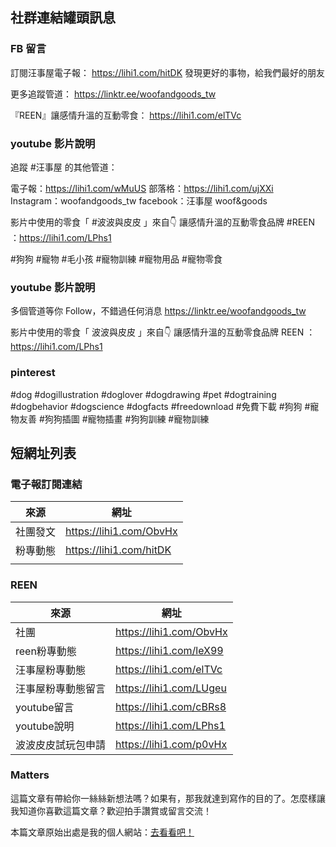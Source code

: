 ## 社群連結罐頭訊息

### FB 留言

訂閱汪事屋電子報：
https://lihi1.com/hitDK
發現更好的事物，給我們最好的朋友

更多追蹤管道：
https://linktr.ee/woofandgoods_tw

『REEN』讓感情升溫的互動零食：
https://lihi1.com/elTVc



### youtube 影片說明

追蹤 #汪事屋 的其他管道：

電子報：https://lihi1.com/wMuUS
部落格：https://lihi1.com/ujXXi
Instagram：woofandgoods_tw
facebook：汪事屋 woof&goods

影片中使用的零食「 #波波與皮皮 」來自👇
讓感情升溫的互動零食品牌 #REEN ：https://lihi1.com/LPhs1

#狗狗 #寵物 #毛小孩 #寵物訓練 #寵物用品 #寵物零食 

### youtube 影片說明
多個管道等你 Follow，不錯過任何消息
https://linktr.ee/woofandgoods_tw

影片中使用的零食「 波波與皮皮 」來自👇
讓感情升溫的互動零食品牌 REEN ：https://lihi1.com/LPhs1

### pinterest
#dog #dogillustration #doglover #dogdrawing #pet #dogtraining #dogbehavior #dogscience #dogfacts #freedownload #免費下載 #狗狗 #寵物友善 #狗狗插圖 #寵物插畫 #狗狗訓練 #寵物訓練 

## 短網址列表

### 電子報訂閱連結
| 來源     | 網址                    |
| -------- | ----------------------- |
| 社團發文 | https://lihi1.com/ObvHx |
| 粉專動態 | https://lihi1.com/hitDK |
|          |                         |


### REEN 
| 來源               | 網址                    |
| ------------------ | ----------------------- |
| 社團               | https://lihi1.com/ObvHx |
| reen粉專動態       | https://lihi1.com/leX99 |
| 汪事屋粉專動態     | https://lihi1.com/elTVc |
| 汪事屋粉專動態留言 | https://lihi1.com/LUgeu |
| youtube留言        | https://lihi1.com/cBRs8 |
| youtube說明        | https://lihi1.com/LPhs1                        |
| 波波皮皮試玩包申請      | https://lihi1.com/p0vHx  |



### Matters

這篇文章有帶給你一絲絲新想法嗎？如果有，那我就達到寫作的目的了。怎麼樣讓我知道你喜歡這篇文章？歡迎拍手讚賞或留言交流！

本篇文章原始出處是我的個人網站：[去看看吧！](https://kuoyihs.in/work-hard-to-be-lazy/?utm_source=matters&utm_medium=post-footer&utm_campaign=fogg-behavior-model-brief-introduction&utm_term=)

